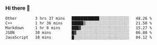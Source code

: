 ### Hi there 👋

<!--
**WShiBin/WShiBin** is a ✨ _special_ ✨ repository because its `README.md` (this file) appears on your GitHub profile.

Here are some ideas to get you started:

- 🔭 I’m currently working on ...
- 🌱 I’m currently learning ...
- 👯 I’m looking to collaborate on ...
- 🤔 I’m looking for help with ...
- 💬 Ask me about ...
- 📫 How to reach me: ...
- 😄 Pronouns: ...
- ⚡ Fun fact: ...
-->

<!--START_SECTION:waka-->

```txt
Other        3 hrs 37 mins   ████████████░░░░░░░░░░░░░   48.26 %
C++          1 hr 36 mins    █████▒░░░░░░░░░░░░░░░░░░░   21.50 %
Markdown     1 hr 8 mins     ███▓░░░░░░░░░░░░░░░░░░░░░   15.27 %
JSON         30 mins         █▓░░░░░░░░░░░░░░░░░░░░░░░   06.80 %
JavaScript   18 mins         █░░░░░░░░░░░░░░░░░░░░░░░░   04.12 %
```

<!--END_SECTION:waka-->
